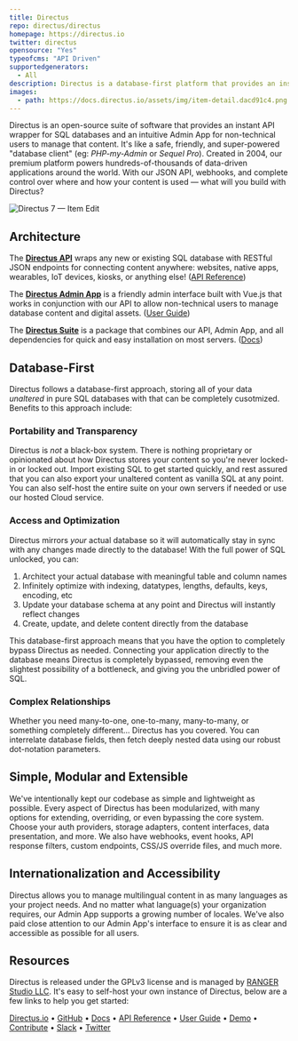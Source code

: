 ```yaml
---
title: Directus
repo: directus/directus
homepage: https://directus.io
twitter: directus
opensource: "Yes"
typeofcms: "API Driven"
supportedgenerators:
  - All
description: Directus is a database-first platform that provides an instant REST API for custom SQL databases and an intuitive Admin App for non-technical users to manage that content.
images:
  - path: https://docs.directus.io/assets/img/item-detail.dacd91c4.png
---
```

Directus is an open-source suite of software that provides an instant API wrapper for SQL databases and an intuitive Admin App for non-technical users to manage that content. It's like a safe, friendly, and super-powered "database client" (eg: _PHP-my-Admin_ or _Sequel Pro_). Created in 2004, our premium platform powers hundreds-of-thousands of data-driven applications around the world. With our JSON API, webhooks, and complete control over where and how your content is used — what will you build with Directus?

<img class="simple" src="https://docs.directus.io/assets/img/item-detail.dacd91c4.png" alt="Directus 7 — Item Edit" />

## Architecture

The **[Directus API](https://github.com/directus/api)** wraps any new or existing SQL database with RESTful JSON endpoints for connecting content anywhere: websites, native apps, wearables, IoT devices, kiosks, or anything else! ([API Reference](https://docs.directus.io/api/reference.html))

The **[Directus Admin App](https://github.com/directus/app)** is a friendly admin interface built with Vue.js that works in conjunction with our API to allow non-technical users to manage database content and digital assets. ([User Guide](https://docs.directus.io/guides/user-guide.html))

The **[Directus Suite](https://github.com/directus/directus)** is a package that combines our API, Admin App, and all dependencies for quick and easy installation on most servers. ([Docs](https://docs.directus.io))

## Database-First

Directus follows a database-first approach, storing all of your data _unaltered_ in pure SQL databases with that can be completely cusotmized. Benefits to this approach include:

### Portability and Transparency

Directus is _not_ a black-box system. There is nothing proprietary or opinionated about how Directus stores your content so you're never locked-in or locked out. Import existing SQL to get started quickly, and rest assured that you can also export your unaltered content as vanilla SQL at any point. You can also self-host the entire suite on your own servers if needed or use our hosted Cloud service.

### Access and Optimization

Directus mirrors _your_ actual database so it will automatically stay in sync with any changes made directly to the database! With the full power of SQL unlocked, you can:

1. Architect your actual database with meaningful table and column names
2. Infinitely optimize with indexing, datatypes, lengths, defaults, keys, encoding, etc
3. Update your database schema at any point and Directus will instantly reflect changes
4. Create, update, and delete content directly from the database

This database-first approach means that you have the option to completely bypass Directus as needed. Connecting your application directly to the database means Directus is completely bypassed, removing even the slightest possibility of a bottleneck, and giving you the unbridled power of SQL.

### Complex Relationships

Whether you need many-to-one, one-to-many, many-to-many, or something completely different... Directus has you covered. You can interrelate database fields, then fetch deeply nested data using our robust dot-notation parameters.

## Simple, Modular and Extensible

We've intentionally kept our codebase as simple and lightweight as possible. Every aspect of Directus has been modularized, with many options for extending, overriding, or even bypassing the core system. Choose your auth providers, storage adapters, content interfaces, data presentation, and more. We also have webhooks, event hooks, API response filters, custom endpoints, CSS/JS override files, and much more.

## Internationalization and Accessibility

Directus allows you to manage multilingual content in as many languages as your project needs. And no matter what language(s) your organization requires, our Admin App supports a growing number of locales. We've also paid close attention to our Admin App's interface to ensure it is as clear and accessible as possible for all users.

## Resources

Directus is released under the GPLv3 license and is managed by [RANGER Studio LLC](http://rangerstudio.com). It's easy to self-host your own instance of Directus, below are a few links to help you get started:

[Directus.io](https://directus.io) • [GitHub](https://github.com/directus/directus) • [Docs](https://docs.directus.io) • [API Reference](https://docs.directus.io/api/reference.html) • [User Guide](https://docs.directus.io/guides/user-guide.html) • [Demo](https://directus.app) • [Contribute](https://docs.directus.io/getting-started/supporting-directus.html) • [Slack](https://slack.directus.io) • [Twitter](https://twitter.com/directus)

<style>.images{display:none}</style>
